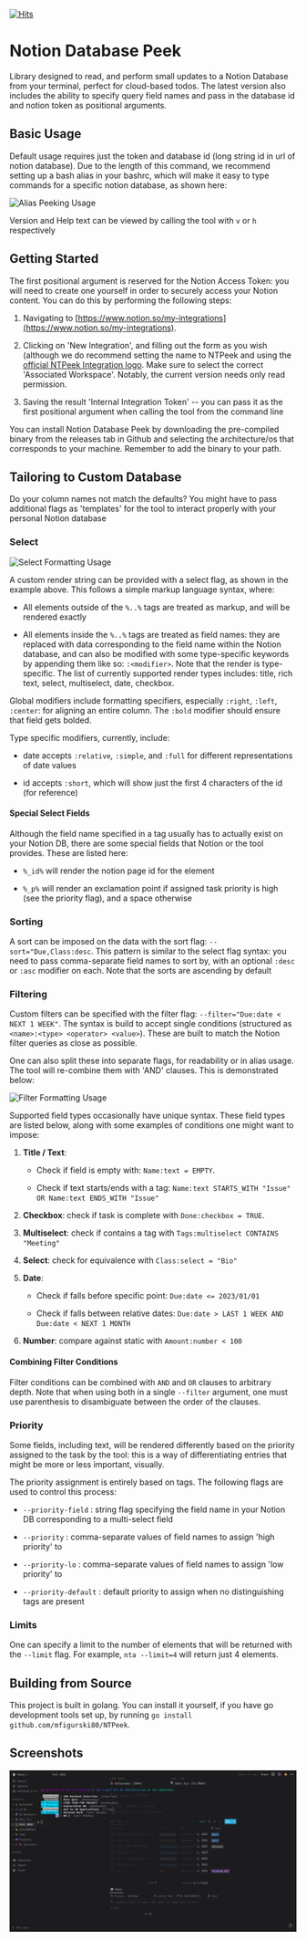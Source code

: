 [![Hits](https://hits.seeyoufarm.com/api/count/incr/badge.svg?url=https%3A%2F%2Fgithub.com%2Fmfigurski80%2FNTPeek&count_bg=%2379C83D&title_bg=%23555555&icon=github.svg&icon_color=%23FFFFFF&title=hits&edge_flat=false)](https://hits.seeyoufarm.com)

# Notion Database Peek

Library designed to read, and perform small updates to a Notion Database from your terminal, perfect for cloud-based todos. The latest version also includes the ability to specify query field names and pass in the database id and notion token as positional arguments.


## Basic Usage

Default usage requires just the token and database id (long string id in url of notion database). Due to the length of this command, we recommend setting up a bash alias in your bashrc, which will make it easy to type commands for a specific notion database, as shown here:

![Alias Peeking Usage](http://ntpeek-usage.surge.sh/alias_usage.gif)

Version and Help text can be viewed by calling the tool with `v` or `h` respectively


## Getting Started 

The first positional argument is reserved for the Notion Access Token: you will need to create one yourself in order to securely access your Notion content. You can do this by performing the following steps:

1) Navigating to [https://www.notion.so/my-integrations](https://www.notion.so/my-integrations).

2) Clicking on 'New Integration', and filling out the form as you wish (although we do recommend setting the name to NTPeek and using the [official NTPeek Integration logo](https://www.notion.so/image/https%3A%2F%2Fs3-us-west-2.amazonaws.com%2Fpublic.notion-static.com%2F9e0bc46d-c5eb-44d6-b1cb-c3542b4d08c0%2Ftenor.gif?id=170a6e36-bec1-44fa-906e-fe06c92f4e8e&table=bot&userId=d9f1afdc-e094-4675-bbb2-e8b8dd390e8e&cache=v2). Make sure to select the correct 'Associated Workspace'. Notably, the current version needs only read permission.

3) Saving the result 'Internal Integration Token' -- you can pass it as the first positional argument when calling the tool from the command line

You can install Notion Database Peek by downloading the pre-compiled binary from the releases tab in Github and selecting the architecture/os that corresponds to your machine. Remember to add the binary to your path.


## Tailoring to Custom Database 

Do your column names not match the defaults? You might have to pass additional flags as 'templates' for the tool to interact properly with your personal Notion database

### Select

![Select Formatting Usage](http://ntpeek-usage.surge.sh/select_usage.gif)

A custom render string can be provided with a select flag, as shown in the example above. This follows a simple markup language syntax, where:

- All elements outside of the `%..%` tags are treated as markup, and will be rendered exactly

- All elements inside the `%..%` tags are treated as field names: they are replaced with data corresponding to the field name within the Notion database, and can also be modified with some type-specific keywords by appending them like so: `:<modifier>`. Note that the render is type-specific. The list of currently supported render types includes: title, rich text, select, multiselect, date, checkbox.

Global modifiers include formatting specifiers, especially `:right`, `:left`, `:center`: for aligning an entire column. The `:bold` modifier should ensure that field gets bolded.

Type specific modifiers, currently, include:

- date accepts `:relative`, `:simple`, and `:full` for different representations of date values

- id accepts `:short`, which will show just the first 4 characters of the id (for reference)

#### Special Select Fields

Although the field name specified in a tag usually has to actually exist on your Notion DB, there are some special fields that Notion or the tool provides. These are listed here:

- `%_id%` will render the notion page id for the element

- `%_p%` will render an exclamation point if assigned task priority is high (see the priority flag), and a space otherwise

### Sorting

A sort can be imposed on the data with the sort flag: `--sort="Due,Class:desc`. This pattern is similar to the select flag syntax: you need to pass comma-separate field names to sort by, with an optional `:desc` or `:asc` modifier on each. Note that the sorts are ascending by default

### Filtering

Custom filters can be specified with the filter flag: `--filter="Due:date < NEXT 1 WEEK"`. The syntax is build to accept single conditions (structured as `<name>:<type> <operator> <value>`). These are built to match the Notion filter queries as close as possible.

One can also split these into separate flags, for readability or in alias usage. The tool will re-combine them with 'AND' clauses. This is demonstrated below:

![Filter Formatting Usage](http://ntpeek-usage.surge.sh/filter_usage.gif)

Supported field types occasionally have unique syntax. These field types are listed below, along with some examples of conditions one might want to impose:

1. **Title / Text**: 

   - Check if field is empty with: `Name:text = EMPTY`.

   - Check if text starts/ends with a tag: `Name:text STARTS_WITH "Issue" OR Name:text ENDS_WITH "Issue"`

2. **Checkbox**: check if task is complete with `Done:checkbox = TRUE`.

3. **Multiselect**: check if contains a tag with `Tags:multiselect CONTAINS "Meeting"`

4. **Select**: check for equivalence with `Class:select = "Bio"`

5. **Date**: 

   - Check if falls before specific point: `Due:date <= 2023/01/01`

   - Check if falls between relative dates: `Due:date > LAST 1 WEEK AND Due:date < NEXT 1 MONTH`

6. **Number**: compare against static with `Amount:number < 100`

#### Combining Filter Conditions

Filter conditions can be combined with `AND` and `OR` clauses to arbitrary depth. Note that when using both in a single `--filter` argument, one must use parenthesis to disambiguate between the order of the clauses.

### Priority

Some fields, including text, will be rendered differently based on the priority assigned to the task by the tool: this is a way of differentiating entries that might be more or less important, visually.

The priority assignment is entirely based on tags. The following flags are used to control this process:

- `--priority-field` : string flag specifying the field name in your Notion DB corresponding to a multi-select field  

- `--priority` : comma-separate values of field names to assign 'high priority' to

- `--priority-lo` : comma-separate values of field names to assign 'low priority' to

- `--priority-default` : default priority to assign when no distinguishing tags are present

### Limits

One can specify a limit to the number of elements that will be returned with the `--limit` flag. For example, `nta --limit=4` will return just 4 elements.

## Building from Source

This project is built in golang. You can install it yourself, if you have go development tools set up, by running `go install github.com/mfigurski80/NTPeek`.


## Screenshots

![Notion Database Peek](images/Demo.png)
